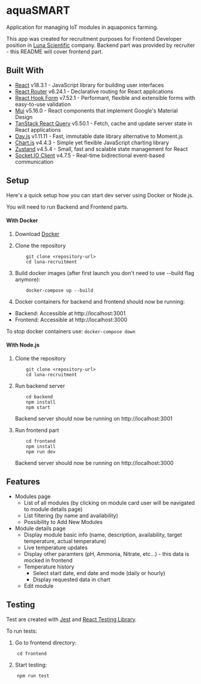 # aquaSMART

Application for managing IoT modules in aquaponics farming.

This app was created for recruitment purposes for Frontend Developer position in [Luna Scientific](https://lunascientific.com/pl) company. Backend part was provided by recruiter - this README will cover frontend part.

## Built With

- [React](https://reactjs.org/) v18.3.1 - JavaScript library for building user interfaces
- [React Router](https://reactrouter.com/) v6.24.1 - Declarative routing for React applications
- [React Hook Form](https://react-hook-form.com/) v7.52.1 - Performant, flexible and extensible forms with easy-to-use validation
- [Mui](https://mui.com/) v5.16.0 - React components that implement Google's Material Design
- [TanStack React Query](https://react-query.tanstack.com/) v5.50.1 - Fetch, cache and update server state in React applications
- [Day.js](https://day.js.org/) v1.11.11 - Fast, immutable date library alternative to Moment.js
- [Chart.js](https://www.chartjs.org/) v4.4.3 - Simple yet flexible JavaScript charting library
- [Zustand](https://github.com/pmndrs/zustand) v4.5.4 - Small, fast and scalable state management for React
- [Socket.IO Client](https://socket.io/docs/v4/client-api/) v4.7.5 - Real-time bidirectional event-based communication

## Setup

Here's a quick setup how you can start dev server using Docker or Node.js.

You will need to run Backend and Frontend parts.

#### With Docker

1. Download [Docker](https://www.docker.com/products/docker-desktop/)

2. Clone the repository

   ```
       git clone <repository-url>
       cd luna-recruitment
   ```

3. Build docker images (after first launch you don't need to use --build flag anymore):

   ```
       docker-compose up --build
   ```

4. Docker containers for backend and frontend should now be running:

- Backend: Accessible at http://localhost:3001
- Frontend: Accessible at http://localhost:3000

To stop docker containers use:
`docker-compose down`

#### With Node.js

1. Clone the repository

   ```
       git clone <repository-url>
       cd luna-recruitment
   ```

2. Run backend server

   ```
       cd backend
       npm install
       npm start
   ```

   Backend server should now be running on http://localhost:3001

3. Run frontend part
   ```
       cd frontend
       npm install
       npm run dev
   ```
   Backend server should now be running on http://localhost:3000

## Features

- Modules page
  - List of all modules (by clicking on module card user will be navigated to module details page)
  - List filtering (by name and availability)
  - Possibility to Add New Modules
- Module details page
  - Display module basic info (name, description, availability, target temperature, actual temperature)
  - Live temperature updates
  - Display other paramters (pH, Ammonia, Nitrate, etc...) - this data is mocked in frontend
  - Temperature history
    - Select start date, end date and mode (daily or hourly)
    - Display requested data in chart
  - Edit module

## Testing

Test are created with [Jest](https://jestjs.io) and [React Testing Library](https://testing-library.com/docs/react-testing-library/intro/).

To run tests:

1. Go to frontend directory:

```
    cd frontend
```

2. Start testing:

```
    npm run test
```
